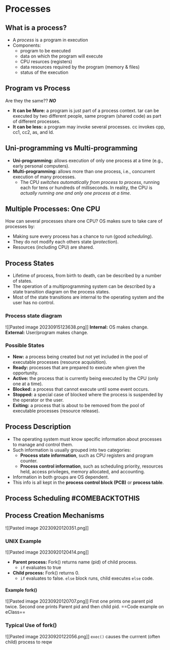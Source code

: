 # Processes
## What is a process?
- A *process* is a program in execution
- Components:
	- program to be executed
	- data on which the program will execute
	- CPU resurces (registers)
	- data resources required by the program (memory & files)
	- status of the execution
## Program vs Process
Are they the same?? ***NO***
- **It can be More:** a program is just part of a process context. tar can be executed by two different people, same program (shared code) as part of different processes.
- **It can be less:** a program may invoke several processes. cc invokes cpp, cc1, cc2, as, and ld.

## Uni-programming vs Multi-programming 
- **Uni-programming:** allows execution of only one process at a time (e.g., early personal computers).
- **Multi-programming:** allows more than one process, i.e., concurrent execution of many processes.
	- The CPU *switches automatically from process to process*, running each for tens or hundreds of milliseconds. In reality, the CPU is *actually running one and only one process at a time*.

## Multiple Processes: One CPU
How can several processes share one CPU?
OS makes sure to take care of processes by:
- Making sure every process has a chance to run (good *scheduling*).
- They do not modify each others state (*protection*).
- Resources (including CPU) are shared.
## Process States
- Lifetime of process, from birth to death, can be described by a number of states.
- The operation of a multiprogramming system can be described by a state transition diagram on the process states.
- Most of the state transitions are internal to the operating system and the user has no control.
### Process state diagram
![[Pasted image 20230915123638.png]]
**Internal:** OS makes change.
**External:** User/program makes change.
### Possible States
- **New:** a process being created but not yet included in the pool of executable processes (resource acquisition).
- **Ready:** processes that are prepared to execute when given the opportunity.
- **Active:** the process that is currently being executed by the CPU (only one at a time).
- **Blocked:** a process that cannot execute until some event occurs.
- **Stopped:** a special case of blocked where the process is suspended by the operator or the user.
- **Exiting:** a process that is about to be removed from the pool of executable processes (resource release).

## Process Description
- The operating system must know specific information about processes to manage and control them.
- Such information is usually grouped into two categories:
	- **Process state information**, such as CPU registers and program counter.
	- **Process control information**, such as scheduling priority, resources held, access privileges, memory allocated, and accounting.
- Information in both groups are OS dependent.
- This info is all kept in the **process control block (PCB)** or **process table**.

## Process Scheduling #COMEBACKTOTHIS
## Process Creation Mechanisms
![[Pasted image 20230920120351.png]]
### UNIX Example
![[Pasted image 20230920120414.png]]
- **Parent process:** Fork() returns name (pid) of child process.
	- `if` evaluates to true
- **Child process:** Fork() returns 0.
	- `if` evaluates to false. `else` block runs, child executes `else` code.
#### Example fork()
![[Pasted image 20230920120707.png]]
First one prints one parent pid twice.
Second one prints Parent pid and then child pid.
==Code example on eClass==
### Typical Use of fork()
![[Pasted image 20230920122056.png]]
`exec()` causes the currrent (often child) process to reqw